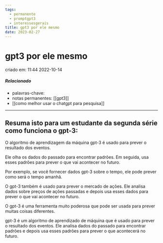 ```yaml
---
tags:
  - permanente
  - promptgpt3
  - interessesgerais
title: gpt3 por ele mesmo
date: 2023-02-27
---
```


# gpt3 por ele mesmo

criado em: 11:44 2022-10-14

##### Relacionado

- palavras-chave: 
- notas permanentes: [[gpt3]]
- [[como melhor usar o chatgpt para pesquisa]]

---

## Resuma isto para um estudante da segunda série como funciona o gpt-3:

O algoritmo de aprendizagem da máquina gpt-3 é usado para prever o resultado dos eventos.

Ele olha os dados do passado para encontrar padrões. Em seguida, usa esses padrões para prever o que vai acontecer no futuro.

Por exemplo, se você fornecer dados gpt-3 sobre o tempo, ele pode prever como será o tempo amanhã.

O gpt-3 também é usado para prever o mercado de ações. Ele analisa dados sobre preços de ações passadas e depois usa esses dados para prever o que vai acontecer no futuro.

O gpt-3 é uma ferramenta muito poderosa que pode ser usada para prever muitas coisas diferentes.

gpt-3 é um algoritmo de aprendizado de máquina que é usado para prever o resultado dos eventos. Ele analisa dados do passado para encontrar padrões e depois usa esses padrões para prever o que acontecerá no futuro.
